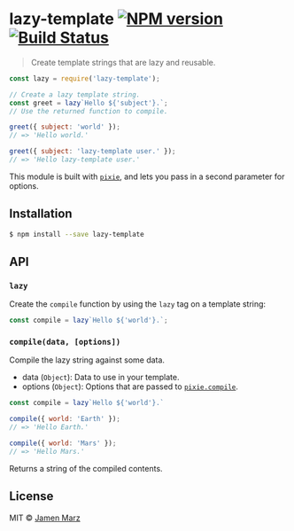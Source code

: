 # lazy-template [![NPM version](https://badge.fury.io/js/lazy-template.svg)](https://npmjs.org/package/lazy-template) [![Build Status](https://travis-ci.org/jamen/lazy-template.svg?branch=master)](https://travis-ci.org/jamen/lazy-template)

> Create template strings that are lazy and reusable.

```js
const lazy = require('lazy-template');

// Create a lazy template string.
const greet = lazy`Hello ${'subject'}.`;
// Use the returned function to compile.

greet({ subject: 'world' });
// => 'Hello world.'

greet({ subject: 'lazy-template user.' });
// => 'Hello lazy-template user.'
```

This module is built with [`pixie`](https://github.com/jamen/pixie), and lets you pass in a second parameter for options.

## Installation

```sh
$ npm install --save lazy-template
```

## API

### `lazy`
Create the `compile` function by using the `lazy` tag on a template string:
```javascript
const compile = lazy`Hello ${'world'}.`;
```

### `compile(data, [options])`
Compile the lazy string against some data.
 - data (`Object`): Data to use in your template.
 - options (`Object`): Options that are passed to [`pixie.compile`](https://github.com/jamen/pixie/blob/master/docs/API.md#compile).

```js
const compile = lazy`Hello ${'world'}.`

compile({ world: 'Earth' });
// => 'Hello Earth.'

compile({ world: 'Mars' });
// => 'Hello Mars.'
```

Returns a string of the compiled contents.

## License

MIT © [Jamen Marz](https://github.com/jamen)
